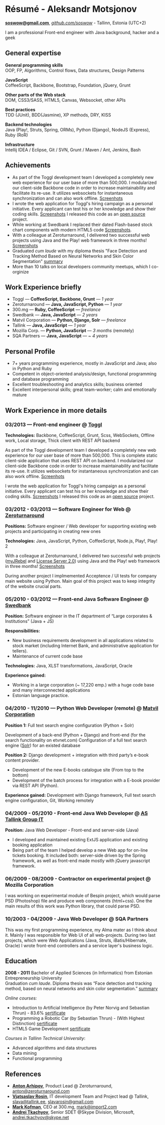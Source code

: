 <script>
//This is 3 lines to generate PDF from print.
var article = $("article").detach();
$(".site > .container").empty().append(article);
$(".site-footer, .pagehead, .header").remove();
window.print();
</script>

Résumé - Aleksandr Motsjonov
======================
**soswow@gmail.com**, [*github.com/soswow*](http://github.com/soswow) - Tallinn, Estonia (UTC+2)

I am a professional Front-end engineer with Java background, hacker and a geek <br/>

General expertise
----------------------
**General programming skills** <br/>
OOP, FP, Algorithms, Control flows, Data structures, Design Patterns

**JavaScript** <br/>
CoffeeScript, Backbone, Bootstrap, Foundation, jQuery, Grunt

**Other parts of the Web stack** <br/>
DOM, CSS3/SASS, HTML5, Canvas, Websocket, other APIs

**Best practices** <br/>
TDD (JUnit), BDD(Jasmine), XP methods, DRY, KISS

**Backend technologies** <br/>
Java (Play!, Struts, Spring, ORMs), Python (Django), NodeJS (Express), Ruby (RoR)

**Infrastructure** <br/>
Intellij IDEA / Eclipse, Git / SVN, Grunt / Maven / Ant, Jenkins, Bash


Achievements
----------------------
* As part of the Toggl development team I developed a completely new web experience for our user base of more than 500,000. 
I modularized our client-side Backbone code in order to increase maintainability and facilitate its re-use. 
It utilizes websockets for instantaneous synchronization and can also work offline. [Screenhots](http://goo.gl/ock3gT)
* I wrote the web application for Toggl's hiring campaign as a personal initiative. 
Every applicant can test his or her knowledge and show their coding skills. [Screenshots](http://goo.gl/6aTWse) I released this code as an [open source](https://github.com/soswow/lobzik) project.
* While working at Swedbank I replaced their dated Flash-based stock chart components with modern HTML5 code [Screenshots](http://goo.gl/yI68vj).
* With a colleague at Zeroturnaround, I delivered two successful web projects using Java and the Play! web framework in three months! [Screenshots](http://goo.gl/NW71iC)
* Graduated *cum laude* with my diploma thesis "Face Detection and Tracking Method Based on Neural Networks and Skin Color Segmentation" [summary](http://goo.gl/5D2097)
* More than 10 talks on local developers community meetups, which I co-orginize


Work Experience briefly
----------------------
* Toggl           — **CoffeeScript, Backbone, Grunt** — *1 year*
* Zeroturnaround  — **Java, JavaScript, Python** — *1 year*
* 300.mg          — **Ruby, CoffeeScript** — *freelance*
* Swedbank        — **Java, JavaScript** — *2 years*
* Matvil Corporation — **Python, Django, Solr** — *freelance*
* Tallink         — **Java, JavaScript** — *1 year*
* Mozilla Corp.   — **Python, JavaScript** — *3 months* (remotely)
* SQA Partners    — **Java, JavaScript** — *~ 4 years*


Personal Profile
----------------------
* 7+ years programming experience, mostly in JavaScript and Java; also in Python and Ruby
* Competent in object-oriented analysis/design, functional programming and database programming
* Excellent troubleshooting and analytics skills; business oriented
* Excellent interpersonal skills; great team-worker; calm and emotionally mature


Work Experience in more details
----------------------
### 03/2013 — Front-end engineer @ [Toggl](http://toggl.com)

**Technologies:**
Backbone, CoffeeScript, Grunt, Scss, WebSockets, Offline work, Local storage, Thick client with REST API backend

As part of the Toggl development team I developed a completely new web experience for our user base of more than 500,000. 
This is complete static client-side application that uses REST API on backend. 
I modularized our client-side Backbone code in order to increase maintainability and facilitate its re-use. 
It utilizes websockets for instantaneous synchronization and can also work offline. [Screenhots](http://goo.gl/ock3gT)

I wrote the web application for Toggl's hiring campaign as a personal initiative. 
Every applicant can test his or her knowledge and show their coding skills. [Screenshots](http://goo.gl/6aTWse) I released this code as an [open source](https://github.com/soswow/lobzik) project.

### 03/2012 - 03/2013 — Software Engineer for Web @ [Zeroturnaround](http://zeroturnaround.com)

**Positions:**
Software engineer / Web developer for supporting existing web projects and participating in creating new ones

**Technologies:**
Java, JavaScript, Python, CoffeeScript, Node.js, Play!, Play! 2

With a colleague at Zeroturnaround, I delivered two successful web projects 
([myJRebel](http://my.jrebel.com) and [License Server 2.0](http://goo.gl/BvPfJ5)) using Java and 
the Play! web framework in three months! [Screenshots](http://goo.gl/NW71iC)

During another project I implmemented Acceptence / UI tests for company main website using Python. 
Main goal of this project was to keep integrity of the website crucial parts.

### 05/2010 - 03/2012 — Front-end Java Software Engineer @ [Swedbank](https://www.swedbank.ee)

**Position:**
Software engineer in the IT department of “Large corporates & Institutions” (Java + JS)

**Responsibilities:**
* New business requirements development in all applications related to stock market (including Internet Bank, and administrative application for tellers).
* Maintenance of current code base

**Technologies:** Java, XLST transformations, JavaScript, Oracle

**Experience gained:**
* Working in a large corporation (~ 17,220 emp.) with a huge code base and many interconnected applications
* Estonian language practice.


### 04/2010 - 11/2010 — Python Web Developer (remote) @ [Matvil Corporation](http://matvil.com/)

**Position 1:**
Full text search engine configuration (Python + Solr)

Development of a back-end (Python + Django) and front-end (for the search functionality on etvnet.com)
Configuration of a full text search engine ([Solr](http://lucene.apache.org/solr/)) for an existed database

**Position 2:**
Django development + integration with third party’s e-book content provider.

* Development of the new E-books catalogue site (From top to the bottom)
* Development of the batch process for integration with a E-book provider via REST API  (Python).

**Experience gained:**
Development with Django framework, Full text search engine configuration, Git, Working remotely


### 04/2009 - 05/2010 - Front-end Java Web Developer @ [AS Tallink Group IT](https://booking.tallink.com)
**Position:**
Java Web Developer - Front-end and server-side (Java)

* I developed and maintained existing ExtJS application and existing booking application
* Being part of the team I helped develop a new Web app for on-line tickets booking. It included both: server-side driven by the Spring framework, as well as front-end made mostly with jQuery javascript framework.


### 06/2009 - 08/2009 - Contractor on experimental project @ Mozilla Corporation
I was working on experimental module of Bespin project, which would parse PSD (Photoshop) file and produce web components (html+css). One the main results of this work was Python library, that could parse PSD.


### 10/2003 - 04/2009 - Java Web Developer @ SQA Partners
This was my first programming experience, my Alma mater as I think about it. Mainly I was responsible for Web UI of all web-projects. During two last projects, which were Web Applications (Java, Struts, iBatis/Hibernate, Oracle) I wrote front-end controllers and a service layer's business logic.


Education
----------------------
**2008 - 2011** Bachelor of Applied Sciences (in Informatics) from Estonian Entrepreneurship University<br/>
Graduation *cum laude*. Diploma thesis was “Face detection and tracking method, based on neural networks and skin color segmentation.” [summary](http://goo.gl/5D2097)

*Online courses:*
* Introduction to Artificial Intelligence (by Peter Norvig and Sebastian Thrun) - 83.6% [sertificate](http://goo.gl/mrhvJf)
* Programming a Robotic Car (by Sebastian Thrun) - (With Highest Distinction) [sertificate](http://goo.gl/NDRq9C)
* HTML5 Game Development [sertificate](http://goo.gl/xeMs8G)

*Courses in Tallinn Technical University*:
* Advanced algorithms and data structures
* Data mining
* Functional programming


References
----------------------
* [**Anton Arhipov**](http://www.linkedin.com/in/antonarhipov), Product Lead @ Zeroturnaround, anton@zeroturnaround.com
* [**Vjatsaslav Rosin**](http://www.linkedin.com/in/slavarosin), IT development Team and Project lead @ Tallink, slava@tallink.ee, slavarosin@gmail.com
* [**Mark Kofman**](http://www.linkedin.com/in/markkofman), CEO at 300.mg, mark@import2.com
* [**Andrei Tkachyov**](ee.linkedin.com/in/andreitkachyov), Senior SDET @Skype Division, Microsoft, andrei.tkachyov@skype.net
